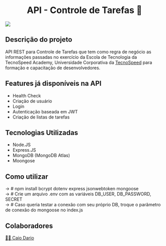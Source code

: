 ﻿<h1 align="center">API - Controle de Tarefas 📝</h1

<p align="center">
<img src="https://img.shields.io/static/v1?label=STATUS&message=EM ANDAMENTO&color=GREEN&?style=for-the-badge&logo=appveyor"/>
</p>

<h2>Descrição do projeto</h2>
API REST para Controle de Tarefas que tem como regra de negócio as informações passadas no exercício da Escola de Tecnologia da TecnoSpeed Academy, Universidade Corporativa da  <a href="https://github.com/tecnospeed">TecnoSpeed</a> para formação e capacitação de desenvolvedores.

<h2>Features já disponíveis na API</h2>

- Health Check
- Criação de usuário
- Login
- Autenticação baseada em JWT
- Criação de listas de tarefas

<h2>Tecnologias Utilizadas</h2>

- Node.JS
- Express.JS
- MongoDB (MongoDB Atlas)
- Moongose

<h2>Como utilizar</h2>
-> # npm install bcrypt dotenv express jsonwebtoken mongoose <br>
-> # Crie um arquivo .env com as variáveis DB_USER, DB_PASSWORD, SECRET <br>
-> # Caso queria testar a conexão com seu próprio DB, troque o parâmetro de conexão do mongoose no index.js
<h2>Colaboradores</h2>
<a href="https://linkedin.com/caiodario">🐱‍👤 Caio Dario</a>
